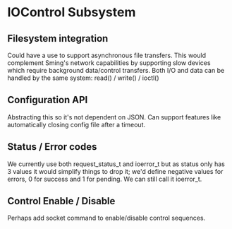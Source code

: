 # IOControl Subsystem

## Filesystem integration

Could have a use to support asynchronous file transfers. This would complement Sming's network capabilities by supporting slow devices which require background data/control transfers. Both I/O and data can be handled by the same system: read() / write() / ioctl()

## Configuration API

Abstracting this so it's not dependent on JSON. Can support features like automatically closing config file after a timeout.

## Status / Error codes
 
We currently use both request\_status\_t and ioerror\_t but as status only has 3 values it would simplify things to drop it; we'd define negative values for errors, 0 for success and 1 for pending. We can still call it ioerror_t.

## Control Enable / Disable

Perhaps add socket command to enable/disable control sequences.
